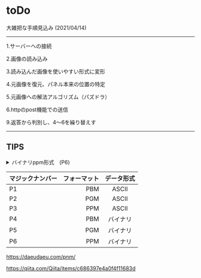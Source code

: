 # toDo

大雑把な手順見込み (2021/04/14)

***

1.サーバーへの接続

2.画像の読み込み

3.読み込んだ画像を使いやすい形式に変形

4.元画像を復元、パネル本来の位置の特定

5.元画像への解法アルゴリズム（パズドラ）

6.httpのpost機能での送信

9.返答から判別し、4〜6を繰り替えす

***
## TIPS
 <details><summary>バイナリppm形式　(P6)</summary>
  pnm形式の画像フォーマットの一種
  画像形式や色によってpgmやppmと呼ばれる
  今回使用するppmファイルはppm バイナリ形式で、Asciiとは違うため注意が必要
  フォーマット自体似ているがp1-p6の識別子があるため注意。拡張子も注意
  読み込み、書き出し共に普通のテキストファイルと同様に行えるが、ヘッダー部分に気をつける
  16進数を10進数としてよみ
  6桁つまりrgbに直して9桁での読み込みとなる</details>
  
|マジックナンバー|フォーマット|データ形式|
|:-----------|------------:|:------------:|
|P1|PBM|ASCII|
|P2|PGM|ASCII|
|P3|PPM|ASCII|
|P4|PBM|バイナリ|
|P5|PGM|バイナリ|
|P6|PPM|バイナリ|


https://daeudaeu.com/pnm/


https://qiita.com/Qiita/items/c686397e4a0f4f11683d

